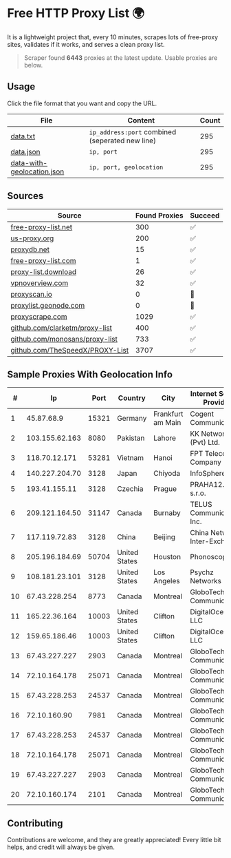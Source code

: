 
# Free HTTP Proxy List 🌍

It is a lightweight project that, every 10 minutes, scrapes lots of free-proxy sites, validates if it works, and serves a clean proxy list.


> Scraper found **6443** proxies at the latest update. Usable proxies are below.

## Usage

Click the file format that you want and copy the URL.


|File|Content|Count|
|----|-------|-----|
|[data.txt](https://raw.githubusercontent.com/themiralay/Proxy-List-World/master/data.txt)|`ip_address:port` combined (seperated new line)|295|
|[data.json](https://raw.githubusercontent.com/themiralay/Proxy-List-World/master/data.json)|`ip, port`|295|
|[data-with-geolocation.json](https://raw.githubusercontent.com/themiralay/Proxy-List-World/master/data-with-geolocation.json)|`ip, port, geolocation`|295|

## Sources

|Source|Found Proxies|Succeed|
|------|-------------|-------|
|[free-proxy-list.net](https://free-proxy-list.net)|300|✅|
|[us-proxy.org](https://www.us-proxy.org)|200|✅|
|[proxydb.net](http://proxydb.net)|15|✅|
|[free-proxy-list.com](https://free-proxy-list.com/?page=&port=&type%5B%5D=http&type%5B%5D=https&up_time=0&search=Search)|1|✅|
|[proxy-list.download](https://www.proxy-list.download/HTTP)|26|✅|
|[vpnoverview.com](https://vpnoverview.com/privacy/anonymous-browsing/free-proxy-servers)|32|✅|
|[proxyscan.io](https://www.proxyscan.io)|0|🚫|
|[proxylist.geonode.com](https://proxylist.geonode.com/api/proxy-list?limit=300&page=1&sort_by=lastChecked&sort_type=desc&protocols=http,https)|0|🚫|
|[proxyscrape.com](https://api.proxyscrape.com/v2/?request=displayproxies&protocol=http&timeout=10000&country=all&ssl=all&anonymity=all)|1029|✅|
|[github.com/clarketm/proxy-list](https://raw.githubusercontent.com/clarketm/proxy-list/master/proxy-list-raw.txt)|400|✅|
|[github.com/monosans/proxy-list](https://raw.githubusercontent.com/monosans/proxy-list/main/proxies/http.txt)|733|✅|
|[github.com/TheSpeedX/PROXY-List](https://raw.githubusercontent.com/TheSpeedX/PROXY-List/master/http.txt)|3707|✅|


## Sample Proxies With Geolocation Info

|#|Ip|Port|Country|City|Internet Service Provider|
|-|--|----|-------|----|-------------------------|
|1|45.87.68.9|15321|Germany|Frankfurt am Main|Cogent Communications|
|2|103.155.62.163|8080|Pakistan|Lahore|KK Networks (Pvt) Ltd.|
|3|118.70.12.171|53281|Vietnam|Hanoi|FPT Telecom Company|
|4|140.227.204.70|3128|Japan|Chiyoda|InfoSphere|
|5|193.41.155.11|3128|Czechia|Prague|PRAHA12.com s.r.o.|
|6|209.121.164.50|31147|Canada|Burnaby|TELUS Communications Inc.|
|7|117.119.72.83|3128|China|Beijing|China Networks Inter-Exchange|
|8|205.196.184.69|50704|United States|Houston|Phonoscope|
|9|108.181.23.101|3128|United States|Los Angeles|Psychz Networks|
|10|67.43.228.254|8773|Canada|Montreal|GloboTech Communications|
|11|165.22.36.164|10003|United States|Clifton|DigitalOcean, LLC|
|12|159.65.186.46|10003|United States|Clifton|DigitalOcean, LLC|
|13|67.43.227.227|2903|Canada|Montreal|GloboTech Communications|
|14|72.10.164.178|25071|Canada|Montreal|GloboTech Communications|
|15|67.43.228.253|24537|Canada|Montreal|GloboTech Communications|
|16|72.10.160.90|7981|Canada|Montreal|GloboTech Communications|
|17|67.43.228.253|24537|Canada|Montreal|GloboTech Communications|
|18|72.10.164.178|25071|Canada|Montreal|GloboTech Communications|
|19|67.43.227.227|2903|Canada|Montreal|GloboTech Communications|
|20|72.10.160.174|2101|Canada|Montreal|GloboTech Communications|



## Contributing

Contributions are welcome, and they are greatly appreciated! Every
little bit helps, and credit will always be given.

